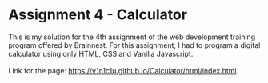 # Assignment 4 - Calculator

This is my solution for the 4th assignment of the web development training program offered by Brainnest. For this assignment, I had to program a digital calculator using only HTML, CSS and Vanilla Javascript.
<br>
<br>
Link for the page: https://v1n1c1u.github.io/Calculator/html/index.html
